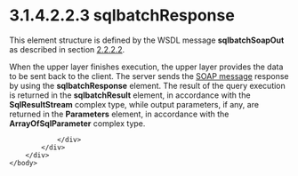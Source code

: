 <html dir="LTR" xmlns:mshelp="http://msdn.microsoft.com/mshelp" xmlns:ddue="http://ddue.schemas.microsoft.com/authoring/2003/5" xmlns:xlink="http://www.w3.org/1999/xlink" xmlns:tool="http://www.microsoft.com/tooltip">
    <head>
        <meta http-equiv="Content-Type" content="text/html; CHARSET=utf-8"></meta>
        <meta name="save" content="history"></meta>
        <title>3.1.4.2.2.3 sqlbatchResponse</title>
        <xml>
            <mshelp:toctitle title="3.1.4.2.2.3 sqlbatchResponse"></mshelp:toctitle>
            <mshelp:rltitle title="[MS-SSNWS]: sqlbatchResponse"></mshelp:rltitle>
            <mshelp:keyword index="A" term="a3e5ae95-f805-42d5-ae58-88dc28dda278"></mshelp:keyword>
            <mshelp:attr name="DCSext.ContentType" value="open specification"></mshelp:attr>
            <mshelp:attr name="AssetID" value="a3e5ae95-f805-42d5-ae58-88dc28dda278"></mshelp:attr>
            <mshelp:attr name="TopicType" value="kbRef"></mshelp:attr>
            <mshelp:attr name="DCSext.Title" value="[MS-SSNWS]: sqlbatchResponse" />
        </xml>
    </head>
    <body>
        <div id="header">
            <h1 class="heading">3.1.4.2.2.3 sqlbatchResponse</h1>
        </div>
        <div id="mainSection">
            <div id="mainBody">
                <div id="allHistory" class="saveHistory"></div>
                <div id="sectionSection0" class="section" name="collapseableSection">
                    

<p>This element structure is defined by the WSDL message <b>sqlbatchSoapOut</b>
as described in section <a href="ec975ff5-93b9-4fbf-b1c4-775ef7d43ec7.md">2.2.2.2</a>.</p>

<p>When the upper layer finishes execution, the upper layer
provides the data to be sent back to the client. The server sends the <a href="4baedaec-b5a7-4176-be88-e1cec659ab8c.md#gt_96185df3-4677-478c-b239-f72fcf514c59">SOAP message</a> response by
using the <b>sqlbatchResponse</b> element. The result of the query execution is
returned in the <b>sqlbatchResult</b> element, in accordance with the <b>SqlResultStream</b>
complex type, while output parameters, if any, are returned in the <b>Parameters</b>
element, in accordance with the <b>ArrayOfSqlParameter</b> complex type.</p>


                </div>
            </div>
        </div>
    </body>
</html>